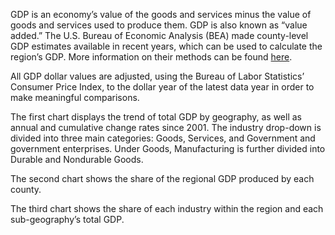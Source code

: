 GDP is an economy’s value of the goods and services minus the value of goods and services used to produce them. GDP is also known as “value added.” The U.S. Bureau of Economic Analysis (BEA) made county-level GDP estimates available in recent years, which can be used to calculate the region’s GDP. More information on their methods can be found [here](https://apps.bea.gov/scb/issues/2020/03-march/0320-county-level-gdp.htm).

All GDP dollar values are adjusted, using the Bureau of Labor Statistics’ Consumer Price Index, to the dollar year of the latest data year in order to make meaningful comparisons.

The first chart displays the trend of total GDP by geography, as well as annual and cumulative change rates since 2001. The industry drop-down is divided into three main categories: Goods, Services, and Government and government enterprises.  Under Goods, Manufacturing is further divided into Durable and Nondurable Goods.

The second chart shows the share of the regional GDP produced by each county.

The third chart shows the share of each industry within the region and each sub-geography’s total GDP.
